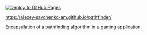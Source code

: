 [![Deploy to GitHub Pages](https://github.com/alexey-savchenko-am/pathfinder/actions/workflows/pubgithubio.yml/badge.svg?branch=master)](https://github.com/alexey-savchenko-am/pathfinder/actions/workflows/pubgithubio.yml)

https://alexey-savchenko-am.github.io/pathfinder/

Encapsulation of a pathfinding algorithm in a gaming application.
